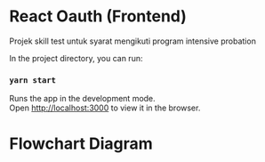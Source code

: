 # React Oauth (Frontend)

Projek skill test untuk syarat mengikuti program intensive probation

In the project directory, you can run:

### `yarn start`

Runs the app in the development mode.\
Open [http://localhost:3000](http://localhost:3000) to view it in the browser.

# Flowchart Diagram
[](https://github.com/AndikaPrsty/skill-test/blob/master/react-oauth/Untitled%20Diagram.png)
